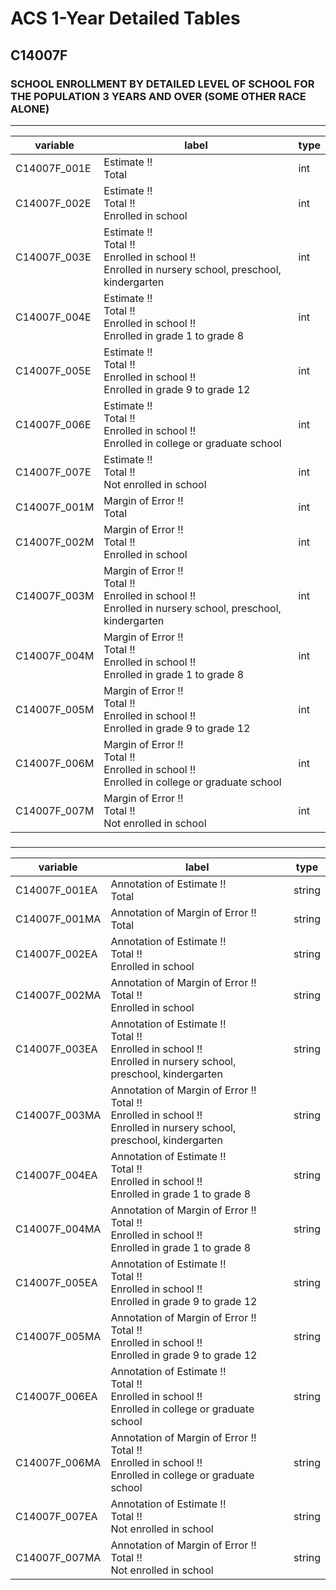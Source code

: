 # ACS 1-Year Detailed Tables

## C14007F

### SCHOOL ENROLLMENT BY DETAILED LEVEL OF SCHOOL FOR THE POPULATION 3 YEARS AND OVER (SOME OTHER RACE ALONE)

___

| variable | label | type |
| ----- | ----- | ----- |
| C14007F_001E | Estimate !!<br>Total | int |
| C14007F_002E | Estimate !!<br>Total !!<br>Enrolled in school | int |
| C14007F_003E | Estimate !!<br>Total !!<br>Enrolled in school !!<br>Enrolled in nursery school, preschool, kindergarten | int |
| C14007F_004E | Estimate !!<br>Total !!<br>Enrolled in school !!<br>Enrolled in grade 1 to grade 8 | int |
| C14007F_005E | Estimate !!<br>Total !!<br>Enrolled in school !!<br>Enrolled in grade 9 to grade 12 | int |
| C14007F_006E | Estimate !!<br>Total !!<br>Enrolled in school !!<br>Enrolled in college or graduate school | int |
| C14007F_007E | Estimate !!<br>Total !!<br>Not enrolled in school | int |
| C14007F_001M | Margin of Error !!<br>Total | int |
| C14007F_002M | Margin of Error !!<br>Total !!<br>Enrolled in school | int |
| C14007F_003M | Margin of Error !!<br>Total !!<br>Enrolled in school !!<br>Enrolled in nursery school, preschool, kindergarten | int |
| C14007F_004M | Margin of Error !!<br>Total !!<br>Enrolled in school !!<br>Enrolled in grade 1 to grade 8 | int |
| C14007F_005M | Margin of Error !!<br>Total !!<br>Enrolled in school !!<br>Enrolled in grade 9 to grade 12 | int |
| C14007F_006M | Margin of Error !!<br>Total !!<br>Enrolled in school !!<br>Enrolled in college or graduate school | int |
| C14007F_007M | Margin of Error !!<br>Total !!<br>Not enrolled in school | int |
### 

___

| variable | label | type |
| ----- | ----- | ----- |
| C14007F_001EA | Annotation of Estimate !!<br>Total | string |
| C14007F_001MA | Annotation of Margin of Error !!<br>Total | string |
| C14007F_002EA | Annotation of Estimate !!<br>Total !!<br>Enrolled in school | string |
| C14007F_002MA | Annotation of Margin of Error !!<br>Total !!<br>Enrolled in school | string |
| C14007F_003EA | Annotation of Estimate !!<br>Total !!<br>Enrolled in school !!<br>Enrolled in nursery school, preschool, kindergarten | string |
| C14007F_003MA | Annotation of Margin of Error !!<br>Total !!<br>Enrolled in school !!<br>Enrolled in nursery school, preschool, kindergarten | string |
| C14007F_004EA | Annotation of Estimate !!<br>Total !!<br>Enrolled in school !!<br>Enrolled in grade 1 to grade 8 | string |
| C14007F_004MA | Annotation of Margin of Error !!<br>Total !!<br>Enrolled in school !!<br>Enrolled in grade 1 to grade 8 | string |
| C14007F_005EA | Annotation of Estimate !!<br>Total !!<br>Enrolled in school !!<br>Enrolled in grade 9 to grade 12 | string |
| C14007F_005MA | Annotation of Margin of Error !!<br>Total !!<br>Enrolled in school !!<br>Enrolled in grade 9 to grade 12 | string |
| C14007F_006EA | Annotation of Estimate !!<br>Total !!<br>Enrolled in school !!<br>Enrolled in college or graduate school | string |
| C14007F_006MA | Annotation of Margin of Error !!<br>Total !!<br>Enrolled in school !!<br>Enrolled in college or graduate school | string |
| C14007F_007EA | Annotation of Estimate !!<br>Total !!<br>Not enrolled in school | string |
| C14007F_007MA | Annotation of Margin of Error !!<br>Total !!<br>Not enrolled in school | string |

